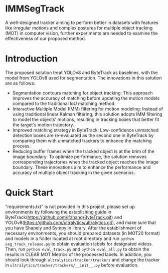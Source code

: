 # IMMSegTrack
A well-designed tracker aiming to perform better in datasets with features like irregular motions and complex postures for multiple object tracking (MOT) in computer vision, further experiments are needed to examine the effectiveness of our proposed method.
# Introduction
The proposed solution treat YOLOv8 and ByteTrack as baselines, with the model from YOLOv8 used for segmentation. The innovations in this solution are as follows: 
- Segmentation contours matching for object tracking: This approach improves the accuracy of matching before updating the motion models compared to the traditional IoU matching method.
- Interactive Multiple Model (IMM) filtering for motion modeling: Instead of using traditional linear Kalman filtering, this solution adopts IMM filtering to model the objects' motions, resulting in tracking boxes that better fit the target's motion trajectory.
- Improved matching strategy in ByteTrack: Low-confidence unmatched detection boxes are re-evaluated as the second one in ByteTrack by comparing them with unmatched trackers to enhance the matching process.
- Reducing buffer frames when the tracked object is at the brim of the image boundary: To optimize performance, the solution removes corresponding trajectories when the tracked object reaches the image boundary.
These innovations aim to enhance the performance and accuracy of multiple object tracking in the given scenarios.
# Quick Start
"requirements.txt" is not provided in this project, please set up environments by following the establishing guide in ByteTrack(https://github.com/ifzhang/ByteTrack.git) and YOLOv8(https://github.com/ultralytics/ultralytics.git), and make sure that you have Shapely and Sympy in library. 
After the establishment of necessary environments, you should prepared datasets (in MOT20 format) and models in a folder located at root directory and run `python seg_track_release.py` to obtain evaluation labels for designated videos. Then, run `python eval_track.py` and `python eval_all.py` to obtain the results in CLEAR MOT Metrics of the processed labels. In addition, you should look through `ultralytics/tracker/trackers` and change the tracker in `ultralytics/tracker/trackers/__init__.py` before evaluation.
